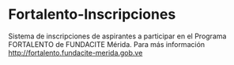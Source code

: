 # Fortalento-Inscripciones
Sistema de inscripciones de aspirantes a participar en el Programa FORTALENTO de FUNDACITE Mérida. Para más información http://fortalento.fundacite-merida.gob.ve
